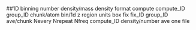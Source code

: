 ##1D binning number density/mass density format
compute compute_ID group_ID chunk/atom bin/1d z <lower> <width> region <regionID> units box
fix fix_ID group_ID ave/chunk Nevery Nrepeat Nfreq compute_ID density/number ave one file <filename>

##
